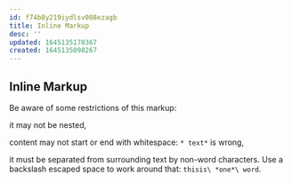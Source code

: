 ```yaml
---
id: f74b8y219iydlsv008ezagb
title: Inline Markup
desc: ''
updated: 1645135170367
created: 1645135098267
---
```


## Inline Markup

Be aware of some restrictions of this markup:

it may not be nested,

content may not start or end with whitespace: `* text*` is wrong,

it must be separated from surrounding text by non-word characters. Use a backslash escaped space to work around that: `thisis\ *one*\ word`.
